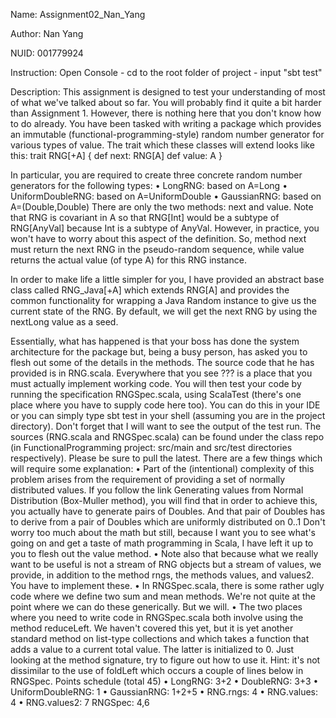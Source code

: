 Name: Assignment02_Nan_Yang

Author: Nan Yang

NUID: 001779924

Instruction: Open Console - cd to the root folder of project - input "sbt test"

Description: This assignment is designed to test your understanding of most of what we've talked about so far. You will probably find it quite a bit harder than Assignment 1. However, there is nothing here that you don't know how to do already.
You have been tasked with writing a package which provides an immutable (functional-programming-style) random number generator for various types of value. The trait which these classes will extend looks like this:
trait RNG[+A] {
  def next: RNG[A]
  def value: A
}

In particular, you are required to create three concrete random number generators for the following types:
•	LongRNG: based on A=Long
•	UniformDoubleRNG: based on A=UniformDouble
•	GaussianRNG: based on A=(Double,Double)
There are only the two methods: next and value. Note that RNG is covariant in A so that RNG[Int] would be a subtype of RNG[AnyVal] because Int is a subtype of AnyVal. However, in practice, you won't have to worry about this aspect of the definition.
So, method next must return the next RNG in the pseudo-random sequence, while value returns the actual value (of type A) for this RNG instance.

In order to make life a little simpler for you, I have provided an abstract base class called RNG_Java[+A] which extends RNG[A] and provides the common functionality for wrapping a Java Random instance to give us the current state of the RNG. By default, we will get the next RNG by using the nextLong value as a seed.

Essentially, what has happened is that your boss has done the system architecture for the package but, being a busy person, has asked you to flesh out some of the details in the methods. The source code that he has provided is in RNG.scala. Everywhere that you see ??? is a place that you must actually implement working code. You will then test your code by running the specification RNGSpec.scala, using ScalaTest (there's one place where you have to supply code here too). You can do this in your IDE or you can simply type sbt test in your shell (assuming you are in the project directory). Don't forget that I will want to see the output of the test run.
The sources (RNG.scala and RNGSpec.scala) can be found under the class repo (in FunctionalProgramming project: src/main and src/test directories respectively). Please be sure to pull the latest.
There are a few things which will require some explanation:
•	Part of the (intentional) complexity of this problem arises from the requirement of providing a set of normally distributed values. If you follow the link Generating values from Normal Distribution (Box-Muller method), you will find that in order to achieve this, you actually have to generate pairs of Doubles. And that pair of Doubles has to derive from a pair of Doubles which are uniformly distributed on 0..1 Don't worry too much about the math but still, because I want you to see what's going on and get a taste of math programming in Scala, I have left it up to you to flesh out the value method.
•	Note also that because what we really want to be useful is not a stream of RNG objects but a stream of values, we provide, in addition to the method  rngs, the methods values, and values2. You have to implement these.
•	In RNGSpec.scala, there is some rather ugly code where we define two sum and mean methods. We're not quite at the point where we can do these generically. But we will.
•	The two places where you need to write code in RNGSpec.scala both involve using the method reduceLeft. We haven't covered this yet, but it is yet another standard method on list-type collections and which takes a function that adds a value to a current total value. The latter is initialized to 0. Just looking at the method signature, try to figure out how to use it. Hint: it's not dissimilar to the use of foldLeft which occurs a couple of lines below in RNGSpec.
Points schedule (total 45)
•	LongRNG: 3+2
•	DoubleRNG: 3+3
•	UniformDoubleRNG: 1
•	GaussianRNG: 1+2+5
•	RNG.rngs: 4
•	RNG.values: 4
•	RNG.values2: 7
RNGSpec: 4,6
